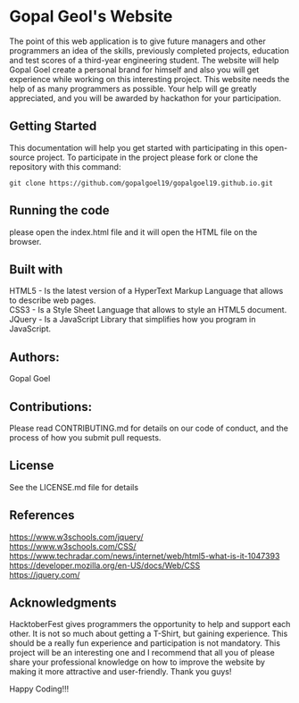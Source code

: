
Gopal Geol's Website
=

The point of this web application is to give future managers and other programmers an idea of the skills,
previously completed projects, education and test scores of a third-year engineering student. 
The website will help Gopal Goel create a personal brand for himself and also you will get experience while 
working on this interesting project. This website needs the
help of as many programmers as possible. Your help will ge greatly appreciated, and you will be awarded by hackathon
for your participation.

Getting Started
-
This documentation will help you get started with participating in this open-source project.
To participate in the project please fork or clone the repository with this command:  
        
    git clone https://github.com/gopalgoel19/gopalgoel19.github.io.git

Running the code
-
please open the index.html file and it will open the HTML file on the browser.

Built with
-
HTML5 - Is the latest version of a HyperText Markup Language that allows to describe web pages.  
CSS3 - Is a Style Sheet Language that allows to style an HTML5 document.  
JQuery - Is a JavaScript Library that simplifies how you program in JavaScript.  

Authors:
-
Gopal Goel

Contributions:
-
Please read CONTRIBUTING.md for details on our code of conduct, and the process of how you submit pull requests.

License
-
See the LICENSE.md file for details

References
-
https://www.w3schools.com/jquery/  
https://www.w3schools.com/CSS/  
https://www.techradar.com/news/internet/web/html5-what-is-it-1047393  
https://developer.mozilla.org/en-US/docs/Web/CSS  
https://jquery.com/  

Acknowledgments
-
HacktoberFest gives programmers the opportunity to help and support each other. It is not so much about getting a T-Shirt,
but gaining experience. This should be a really fun experience and participation is not mandatory. This project will be an interesting one and I recommend that all you of please share your professional knowledge on how to improve the website by making it more attractive
and user-friendly. Thank you guys!

Happy Coding!!!
